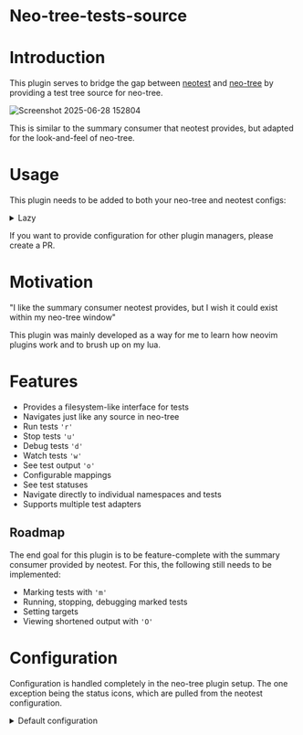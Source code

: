 # Neo-tree-tests-source

# Introduction

This plugin serves to bridge the gap between [neotest](https://github.com/nvim-neotest/neotest) and [neo-tree](https://github.com/nvim-neo-tree/neo-tree.nvim) by providing a test tree source for neo-tree.

![Screenshot 2025-06-28 152804](https://github.com/user-attachments/assets/fdc21ce8-42f1-4b8e-a3ed-c38ad58a1690)

This is similar to the summary consumer that neotest provides, but adapted for the look-and-feel of neo-tree.

# Usage
This plugin needs to be added to both your neo-tree and neotest configs:

<details>
<summary>Lazy</summary>

#### Neo-tree:
```lua
    {
        "nvim-neo-tree/neo-tree.nvim",
        dependencies = {
            -- other Dependencies --
            "TimCreasman/neo-tree-tests-source.nvim" -- This plugin
        },
        config = function()
            require("neo-tree").setup({
                sources = {
                    "filesystem",
                    "buffers",
                    "git_status",
                    "tests" -- Add the 'tests' source here
                },
                source_selector = {
                    winbar = true,
                    sources = {
                        { source = "filesystem" },
                        { source = "buffers" },
                        { source = "git_status" },
                        { source = "tests" }, -- I recommend adding the source to your selector
                    },
                },
                -- Here you can specify specific configurations for the test source. 
                -- Use :h neo-tree-test-source to see default configurations.
                tests = {
                    window = {
                        mappings = {
                            ['p'] = "run_tests"
                        }
                    }
                },
                window = {
                    mappings = {
                        ['E'] = function() vim.api.nvim_exec2('Neotree focus filesystem left', { output = true }) end,
                        ['b'] = function() vim.api.nvim_exec2('Neotree focus buffers left', { output = true }) end,
                        ['g'] = function() vim.api.nvim_exec2('Neotree focus git_status left', { output = true }) end,
                        ['t'] = function() vim.api.nvim_exec2('Neotree focus tests left', { output = true }) end, -- My personal shortcut to the tests source
                    }
                }
            })
        -- ... --
    }
```

#### Neotest:
```lua
    {
        "nvim-neotest/neotest",
        dependencies = {
            -- other dependencies --
            "TimCreasman/neo-tree-tests-source.nvim" -- This plugin
        },
        config = function()
            local neotest = require("neotest")
            neotest.setup({
                --  your config  --
                consumers = {
                    neotree = require("neotest.consumers.neotree") -- Specify our plugin as a test result consumer here:
                }
            })
        -- ... ---
    }
```
</details>

If you want to provide configuration for other plugin managers, please create a PR.

# Motivation

"I like the summary consumer neotest provides, but I wish it could exist within my neo-tree window"

This plugin was mainly developed as a way for me to learn how neovim plugins work and to brush up on my lua.

# Features 

* Provides a filesystem-like interface for tests
* Navigates just like any source in neo-tree
* Run tests `'r'`
* Stop tests `'u'`
* Debug tests `'d'`
* Watch tests `'w'`
* See test output `'o'`
* Configurable mappings
* See test statuses
* Navigate directly to individual namespaces and tests
* Supports multiple test adapters

## Roadmap

The end goal for this plugin is to be feature-complete with the summary consumer provided by neotest.
For this, the following still needs to be implemented:
* Marking tests with `'m'`
* Running, stopping, debugging marked tests 
* Setting targets
* Viewing shortened output with `'O'`

# Configuration

Configuration is handled completely in the neo-tree plugin setup. The one exception being the status icons, which are pulled from the neotest configuration.

<details>
<summary>Default configuration</summary>

Taken and adopted from the neo-tree defaults

```lua
local config = {
  auto_preview = {                   -- May also be set to `true` or `false`
    enabled = false,                 -- Whether to automatically enable preview mode
    preview_config = {},             -- Config table to pass to auto preview (for example `{ use_float = true }`)
    event = "neo_tree_buffer_enter", -- The event to enable auto preview upon (for example `"neo_tree_window_after_open"`)
  },
  bind_to_cwd = true,
  diag_sort_function = "severity", -- "severity" means diagnostic items are sorted by severity in addition to their positions
  -- "position" means diagnostic items are sorted strictly by their positions
  -- May also be a function
  follow_current_file = {             -- May also be set to `true` or `false`
    enabled = true,                   -- This will find and focus the file in the active buffer every time
    always_focus_file = false,        -- Focus the followed file, even when focus is currently on a diagnostic item belonging to that file
    expand_followed = true,           -- Ensure the node of the followed file is expanded
    leave_dirs_open = false,          -- `false` closes auto expanded dirs, such as with `:Neotree reveal`
    leave_files_open = false,         -- `false` closes auto expanded files, such as with `:Neotree reveal`
  },
  group_dirs_and_files = true,        -- when true, empty folders and files will be grouped together
  group_empty_dirs = true,            -- when true, empty directories will be grouped together
  show_unloaded = true,               -- show diagnostics from unloaded buffers
  refresh = {
    delay = 100,                      -- Time (in ms) to wait before updating diagnostics. Might resolve some issues with Neovim hanging.
    event = "vim_diagnostic_changed", -- Event to use for updating diagnostics (for example `"neo_tree_buffer_enter"`)
    -- Set to `false` or `"none"` to disable automatic refreshing
    max_items = 10000,                -- The maximum number of diagnostic items to attempt processing
    -- Set to `false` for no maximum
  },
  renderers = {
    directory = {
      { "indent" },
      { "icon" },
      { "current_filter" },
      {
        "container",
        content = {
          { "name",        zindex = 10 },
          {
            "symlink_target",
            zindex = 10,
            highlight = "NeoTreeSymbolicLinkTarget",
          },
          { "clipboard",   zindex = 10 },
          { "diagnostics", errors_only = true, zindex = 20, align = "right", hide_when_expanded = true },
        },
      },
    },
    file = {
      { "indent" },
      { "icon" },
      {
        "container",
        content = {
          {
            "name",
            zindex = 10
          },
          {
            "symlink_target",
            zindex = 10,
            highlight = "NeoTreeSymbolicLinkTarget",
          },
          { "clipboard", zindex = 10 },
        },
      },
    },
    namespace = {
      { "indent" },
      { "icon" },
      { "name" },
    },
    test = {
      { "indent" },
      { "icon" },
      { "name" },
    }
  },
  window = {
    mappings = {
      ["r"] = "run_tests",
      ["u"] = "stop_tests",
      ["d"] = "debug_tests",
      ["R"] = "run_all_tests",
      ["w"] = "watch_tests",
      ["o"] = "show_test_output",
      -- While not necessary, this greatly improves the UX since namespaces/tests are nested
      ["<cr>"] = { "open", config = { expand_nested_files = true } }, -- expand nested file takes precedence
    },
  },
}
```
</details>
